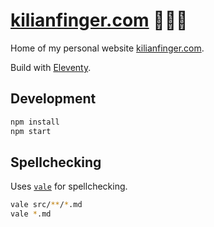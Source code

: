 # [kilianfinger.com](https://www.kilianfinger.com/) 👨🏼‍💻

Home of my personal website [kilianfinger.com](https://www.kilianfinger.com/).

Build with [Eleventy](https://github.com/11ty/eleventy).

## Development

```bash
npm install
npm start
```

## Spellchecking

Uses [`vale`](https://vale.sh/docs/vale-cli/installation/) for spellchecking.

```bash
vale src/**/*.md
vale *.md
```
